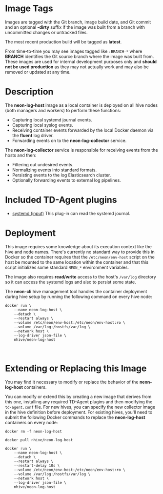 # Image Tags

Images are tagged with the Git branch, image build date, and Git commit and an optional **-dirty** suffix if the image was built from a branch with uncommitted changes or untracked files.

The most recent production build will be tagged as **latest**.

From time-to-time you may see images tagged like `:BRANCH-*` where **BRANCH** identifies the Git source branch where the image was built from.  These images are used for internal development purposes only and **should not be used production** as they may not actually work and may also be removed or updated at any time.

# Description

The **neon-log-host** image as a local container is deployed on all hive nodes (both managers and workers) to perform these functions:

* Capturing local systemd journal events.
* Capturing local syslog events.
* Receiving container events forwarded by the local Docker daemon via the **fluent** log driver.
* Forwarding events on to the **neon-log-collector** service.

The **neon-log-collector** service is responsible for receiving events from the hosts and then:

* Filtering out undesired events.
* Normalizing events into standard formats.
* Persisting events to the log Elasticsearch cluster.
* Optionally forwarding events to external log pipelines.

# Included TD-Agent plugins

* [systemd (input)](https://github.com/reevoo/fluent-plugin-systemd/blob/master/README.md) This plug-in can read the systemd journal.

# Deployment

This image requires some knowledge about its execution context like the hive and node names.  There's currently no standard way to provide this in Docker so the container requires that the `/etc/neon/env-host` script on the host be mounted to the same location within the container and that this script initializes some standard `NEON_*` environment variables.

The image also requires **read/write** access to the host's `/var/log` directory so it can access the systemd logs and also to persist some state. 

The **neon-cli** hive management tool handles the container deployment during hive setup by running the following command on every hive node:

````
docker run \
    --name neon-log-host \
    --detach \
    --restart always \
    --volume /etc/neon/env-host:/etc/neon/env-host:ro \
    --volume /var/log:/hostfs/var/log \
    --network host \
    --log-driver json-file \
    nhive/neon-log-host
````
&nbsp;
# Extending or Replacing this Image

You may find it necessary to modify or replace the behavior of the **neon-log-host** containers.

You can modify or extend this by creating a new image that derives from this one, installing any required TD-Agent plugins and then modifying the `td-agent.conf` file.  For new hives, you can specify the new collector image in the hive definition before deployment.  For existing hives, you'll need to submit the following Docker commands to replace the **neon-log-host** containers on every node:

````
docker rm -f neon-log-host

docker pull nhive/neon-log-host

docker run \
    --name neon-log-host \
    --detach \
    --restart always \
    --restart-delay 10s \
    --volume /etc/neon/env-host:/etc/neon/env-host:ro \
    --volume /var/log:/hostfs/var/log \
    --network host \
    --log-driver json-file \
    nhive/neon-log-host
````
